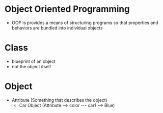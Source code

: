 # Object Oriented Programming

 - OOP is provides a means of structuring programs so that properties and behaviors are bundled into individual objects

# Class

 - blueprint of an object
 - not the object itself

# Object
 - Attribute (Something that describes the object)
    - Car Object (Attribute --> color --- car1 --> Blue)